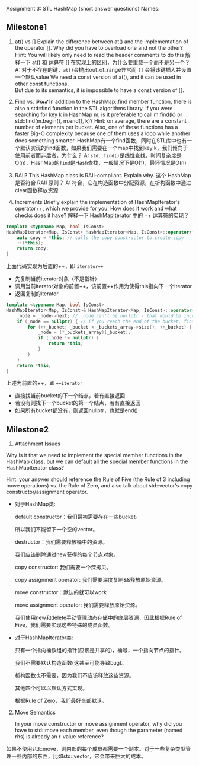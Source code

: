 Assignment 3: STL HashMap (short answer questions)
Names:

## Milestone1
1. at() vs []
Explain the difference between at() and the implementation of the operator []. Why did you have to overload one and not the other?
Hint: You will likely only need to read the header comments to do this
解释一下 at() 和 运算符 [] 在实现上的区别，为什么要重载一个而不是另一个？
A: 对于不存在的键，`at()`会抛出out_of_range异常而 `[]` 会将该键插入并设置一个默认value
We need a const version of at(), and it can be used in other const functions.  
But due to its semantics, it is impossible to have a const version of [].  

2. Find vs. 𝓕𝓲𝓷𝓭
In addition to the HashMap::find member function, there is also a std::find function in the STL algorithms library. If you were searching for key k in HashMap m, is it preferable to call m.find(k) or std::find(m.begin(), m.end(), k)?
Hint: on average, there are a constant number of elements per bucket. Also, one of these functions has a faster Big-O complexity because one of them uses a loop while another does something smarter.
HashMap有一个find函数，同时在STL库中也有一个默认实现的find函数，如果我们需要在一个map中找到key k，我们倾向于使用前者而非后者，为什么？
A: `std::find()`是线性查找，时间复杂度是O(n)，HashMap的`find`是Hash查找，一般情况下是O(1)，最坏情况是O(n)
3. RAII?
This HashMap class is RAII-compliant. Explain why.
这个 HashMap 是否符合 RAII 原则？
A: 符合，它在构造函数中分配资源，在析构函数中通过clear函数释放资源
4. Increments
Briefly explain the implementation of HashMapIterator's operator++, which we provide for you. How does it work and what checks does it have?
解释一下 HashMapIterator 中的 ++ 运算符的实现？

```c++
template <typename Map, bool IsConst>
HashMapIterator<Map, IsConst> HashMapIterator<Map, IsConst>::operator++(int) {
    auto copy = *this; // calls the copy constructor to create copy
    ++(*this);
    return copy;
}
```
上面代码实现为后置的++，即 `iterator++`

- 先复制当前iterator对象（不是指针）
- 调用当前iterator对象的前置++，该前置++作用为使得this指向下一个Iterator
- 返回复制的iterator

```c++
template <typename Map, bool IsConst>
HashMapIterator<Map, IsConst>& HashMapIterator<Map, IsConst>::operator++() {
    _node = _node->next; // _node can't be nullptr - that would be incrementing end()
    if (_node == nullptr) { // if you reach the end of the bucket, find the next bucket
        for (++_bucket; _bucket < _buckets_array->size(); ++_bucket) {
            _node = (*_buckets_array)[_bucket];
            if (_node != nullptr) {
                return *this;
            }
        }
    }
    return *this;
}
```

  上述为前置的++，即 `++iterator`

- 直接找当前bucket的下一个结点，若有直接返回
- 若没有则找下一个bucket的第一个结点，若有直接返回
- 如果所有bucket都没有，则返回nullptr，也就是end()


## Milestone2
 1. Attachment Issues

Why is it that we need to implement the special member functions in the HashMap class, but we can default all the special member functions in the HashMapIterator class?

Hint: your answer should reference the Rule of Five (the Rule of 3 including move operations) vs. the Rule of Zero, and also talk about std::vector's copy constructor/assignment operator.

- 对于HashMap类:

    default constructor：我们最初需要存在一些bucket。

    所以我们不能留下一个空的vector。

    destructor：我们需要释放桶中的资源。

    我们应该删除通过new获得的每个节点对象。

    copy constructor: 我们需要一个深拷贝。

    copy assignment operator: 我们需要深度复制&&释放原始资源。

    move constructor：默认的就可以work

    move assignment operator: 我们需要释放原始资源。

	我们使用new和delete手动管理动态存储中的底层资源，因此根据Rule of Five，我们需要实现这些特殊的成员函数。


- 对于HashMapIterator类:

    只有一个指向桶数组的指针(应该是共享的)，桶号，一个指向节点的指针。

    我们不需要默认构造函数(这甚至可能导致bug)。

    析构函数也不需要，因为我们不应该释放这些资源。

    其他四个可以以默认方式实现。

    根据Rule of Zero，我们最好全部默认。

2. Move Semantics

   In your move constructor or move assignment operator, why did you have to std::move each member, even though the parameter (named rhs) is already an r-value reference?

如果不使用std::move，则内部的每个成员都需要一个副本。对于一些复杂类型管理一些内部的东西，比如std::vector，它会带来巨大的成本。
